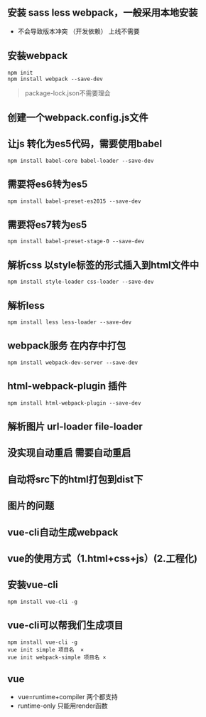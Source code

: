 ## 安装 sass less webpack，一般采用本地安装
- 不会导致版本冲突 （开发依赖） 上线不需要

## 安装webpack
```
npm init
npm install webpack --save-dev
```

> package-lock.json不需要理会

## 创建一个webpack.config.js文件

## 让js 转化为es5代码，需要使用babel
```
npm install babel-core babel-loader --save-dev
```

## 需要将es6转为es5
```
npm install babel-preset-es2015 --save-dev
```

## 需要将es7转为es5
```
npm install babel-preset-stage-0 --save-dev
```

## 解析css 以style标签的形式插入到html文件中
```
npm install style-loader css-loader --save-dev
```

## 解析less
```
npm install less less-loader --save-dev
```

## webpack服务  在内存中打包
```
npm install webpack-dev-server --save-dev
```

## html-webpack-plugin 插件
```
npm install html-webpack-plugin --save-dev
```

## 解析图片 url-loader file-loader


## 没实现自动重启 需要自动重启
## 自动将src下的html打包到dist下
## 图片的问题
## vue-cli自动生成webpack
## vue的使用方式（1.html+css+js）(2.工程化)

## 安装vue-cli
```
npm install vue-cli -g
```

## vue-cli可以帮我们生成项目
```
npm install vue-cli -g
vue init simple 项目名  ×
vue init webpack-simple 项目名 ×

```

## vue 
- vue=runtime+compiler 两个都支持
- runtime-only 只能用render函数
